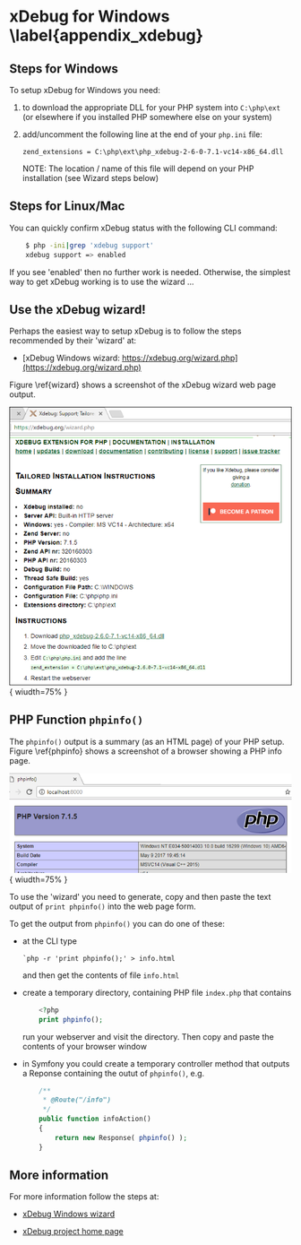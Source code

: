 

# xDebug for Windows \label{appendix_xdebug}

## Steps for Windows

To setup xDebug for Windows you need:

1. to download the appropriate DLL for your PHP system into `C:\php\ext` (or elsewhere if you installed PHP somewhere else on your system)

1. add/uncomment the following line at the end of your `php.ini` file:

    ```
    zend_extensions = C:\php\ext\php_xdebug-2-6-0-7.1-vc14-x86_64.dll
    ```

    NOTE: The location / name of this file will depend on your PHP installation (see Wizard steps below)

## Steps for Linux/Mac

You can quickly confirm xDebug status with the following CLI command:

```bash
    $ php -ini|grep 'xdebug support'
    xdebug support => enabled
```

If you see 'enabled' then no further work is needed. Otherwise, the simplest way to get xDebug working is to use the wizard ...

## Use the xDebug wizard!

Perhaps the easiest way to setup xDebug is to follow the steps recommended by their 'wizard' at:

- [xDebug Windows wizard: https://xdebug.org/wizard.php](https://xdebug.org/wizard.php)

Figure \ref{wizard} shows a screenshot of the xDebug wizard web page output.

![Screenshot xDebug wizard output. \label{phpinfo}](./03_figures/appendices/wizard.png){ wiudth=75% }

## PHP Function `phpinfo()`

The `phpinfo()` output is a summary (as an HTML page) of your PHP setup. Figure \ref{phpinfo} shows a screenshot of a browser showing a PHP info page.

![Screenshot phpinfo in browser. \label{phpinfo}](./03_figures/appendices/phpinfo_sm.png){ wiudth=75% }

To use the 'wizard' you need to generate, copy and then paste the text output of `print phpinfo()` into the web page form.

To get the output from `phpinfo()` you can do one of these:

- at the CLI type
    ```
    `php -r 'print phpinfo();' > info.html
    ```

    and then get the contents of file `info.html`

- create a temporary directory, containing PHP file `index.php` that contains

    ```php
        <?php
        print phpinfo();
     ```

     run your webserver and visit the directory. Then copy and paste the contents of your browser window

- in Symfony you could create a temporary controller method that outputs a Reponse containing the outut of `phpinfo()`, e.g.

    ```php
        /**
         * @Route("/info")
         */
        public function infoAction()
        {
            return new Response( phpinfo() );
        }
    ```

## More information

For more information follow the steps at:

- [xDebug Windows wizard](https://xdebug.org/wizard.php)

- [xDebug project home page](https://xdebug.org/)
